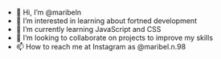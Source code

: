 - 👋 Hi, I’m @maribeln
- 👀 I’m interested in learning about fortned development 
- 🌱 I’m currently learning JavaScript and CSS
- 💞️ I’m looking to collaborate on projects to improve my skills
- 📫 How to reach me at Instagram as @maribel.n.98

<!---
maribeln/maribeln is a ✨ special ✨ repository because its `README.md` (this file) appears on your GitHub profile.
You can click the Preview link to take a look at your changes.
--->
